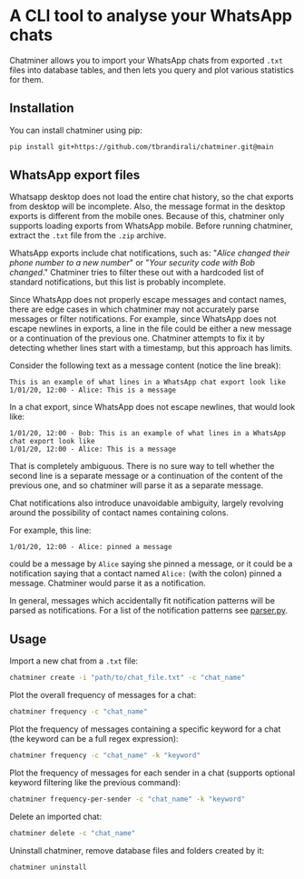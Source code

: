 # A CLI tool to analyse your WhatsApp chats

Chatminer allows you to import your WhatsApp chats from exported `.txt` files 
into database tables, and then lets you query and plot various statistics for them.

## Installation

You can install chatminer using pip:

```bash
pip install git+https://github.com/tbrandirali/chatminer.git@main
```

## WhatsApp export files

Whatsapp desktop does not load the entire chat history, 
so the chat exports from desktop will be incomplete.
Also, the message format in the desktop exports is different from the mobile ones.
Because of this, chatminer only supports loading exports from WhatsApp mobile.
Before running chatminer, extract the `.txt` file from the `.zip` archive.

WhatsApp exports include chat notifications, such as:
"_Alice changed their phone number to a new number_" or
"_Your security code with Bob changed_."
Chatminer tries to filter these out with a hardcoded list of standard notifications,
but this list is probably incomplete.

Since WhatsApp does not properly escape messages and contact names,
there are edge cases in which chatminer may not accurately parse messages or filter notifications.
For example, since WhatsApp does not escape newlines in exports, 
a line in the file could be either a new message or a continuation of the previous one.
Chatminer attempts to fix it by detecting whether lines start with a timestamp, but this approach has limits.

Consider the following text as a message content (notice the line break):
```
This is an example of what lines in a WhatsApp chat export look like
1/01/20, 12:00 - Alice: This is a message
```

In a chat export, since WhatsApp does not escape newlines, that would look like:
```
1/01/20, 12:00 - Bob: This is an example of what lines in a WhatsApp chat export look like
1/01/20, 12:00 - Alice: This is a message
```

That is completely ambiguous. There is no sure way to tell whether the second line is a separate message
or a continuation of the content of the previous one, and so chatminer will parse it as a separate message.

Chat notifications also introduce unavoidable ambiguity, 
largely revolving around the possibility of contact names containing colons.

For example, this line:
```
1/01/20, 12:00 - Alice: pinned a message
```

could be a message by `Alice` saying she pinned a message, 
or it could be a notification saying that a contact named `Alice:` (with the colon) pinned a message.
Chatminer would parse it as a notification.

In general, messages which accidentally fit notification patterns will be parsed as notifications.
For a list of the notification patterns see [parser.py](chatminer/parser.py).

## Usage

Import a new chat from a `.txt` file:

```bash
chatminer create -i "path/to/chat_file.txt" -c "chat_name"
```

Plot the overall frequency of messages for a chat:

```bash
chatminer frequency -c "chat_name"
```

Plot the frequency of messages containing a specific keyword for a chat 
(the keyword can be a full regex expression):

```bash
chatminer frequency -c "chat_name" -k "keyword"
```

Plot the frequency of messages for each sender in a chat
(supports optional keyword filtering like the previous command):

```bash
chatminer frequency-per-sender -c "chat_name" -k "keyword"
```

Delete an imported chat:

```bash
chatminer delete -c "chat_name"
```

Uninstall chatminer, remove database files and folders created by it:

```bash
chatminer uninstall
```